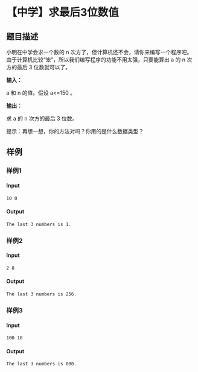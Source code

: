 # 【中学】求最后3位数值

## 题目描述

小明在中学会求一个数的 n 次方了，但计算机还不会，请你来编写一个程序吧。由于计算机比较“笨”，所以我们编写程序的功能不用太强，只要能算出 a 的 n 次方的最后 3 位数就可以了。

**输入：**

  a 和 n 的值。假设 a<=150 。

**输出：**

  求 a 的 n 次方的最后 3 位数。

提示：再想一想，你的方法对吗？你用的是什么数据类型？

## 样例

### 样例1

#### Input

```
10 0
```

#### Output

```
The last 3 numbers is 1.
```

### 样例2

#### Input

```
2 8
```

#### Output

```
The last 3 numbers is 256.
```

### 样例3

#### Input

```
100 10
```

#### Output

```
The last 3 numbers is 000.
```
